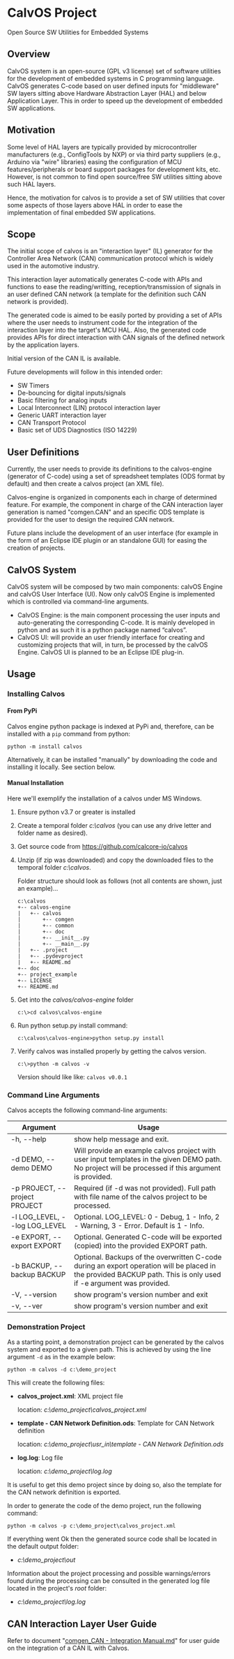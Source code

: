 # CalvOS Project

Open Source SW Utilities for Embedded Systems

## Overview
CalvOS system is an open-source (GPL v3 license) set of software utilities for the development of embedded systems in C programming language. CalvOS generates C-code based on user defined inputs for "middleware" SW layers sitting above Hardware Abstraction Layer (HAL) and below Application Layer. This in order to speed up the development of embedded SW applications.

## Motivation

Some level of HAL layers are typically provided by microcontroller manufacturers (e.g., ConfigTools by NXP) or via third party suppliers (e.g., Arduino via "wire" libraries) easing the configuration of MCU features/peripherals or board support packages for development kits, etc. However, is not common to find open source/free SW utilities sitting above such HAL layers.

Hence, the motivation for calvos is to provide a set of SW utilities that cover some aspects of those layers above HAL in order to ease the implementation of final embedded SW applications.

## Scope

The initial scope of calvos is an "interaction layer" (IL) generator for the Controller Area Network (CAN) communication protocol which is widely used in the automotive industry.

This interaction layer automatically generates C-code with APIs and functions to ease the reading/writting, reception/transmission of signals in an user defined CAN network (a template for the definition such CAN network is provided).

The generated code is aimed to be easily ported by providing a set of APIs where the user needs to instrument code for the integration of the interaction layer into the target's MCU HAL. Also, the generated code provides APIs for direct interaction with CAN signals of the defined network by the application layers.

Initial version of the CAN IL is available. 

Future developments will follow in this intended order:

- SW Timers
- De-bouncing for digital inputs/signals
- Basic filtering for analog inputs
- Local Interconnect (LIN) protocol interaction layer
- Generic UART interaction layer
- CAN Transport Protocol
- Basic set of UDS Diagnostics (ISO 14229)

## User Definitions

Currently, the user needs to provide its definitions to the calvos-engine (generator of C-code) using a set of spreadsheet templates (ODS format by default) and then create a calvos project (an XML file).

Calvos-engine is organized in components each in charge of determined feature. For example, the component in charge of the CAN interaction layer generation is named "comgen.CAN" and an specific ODS template is provided for the user to design the required CAN network.

Future plans include the development of an user interface (for example in the form of an Eclipse IDE plugin or an standalone GUI) for easing the creation of projects. 

## CalvOS System

CalvOS system will be composed by two main components: calvOS Engine and calvOS User Interface (UI). Now only calvOS Engine is implemented which is controlled via command-line arguments.

 - CalvOS Engine: is the main component processing the user inputs and auto-generating the corresponding C-code. It is mainly developed in python and as such it is a python package named “calvos”.
 - CalvOS UI: will provide an user friendly interface for creating and customizing projects that will, in turn, be processed by the calvOS Engine. CalvOS UI is planned to be an Eclipse IDE plug-in. 

## Usage

### Installing Calvos

#### From PyPi

Calvos engine python package is indexed at PyPi and, therefore, can be installed with a `pip` command from python:

`python -m install calvos`

Alternatively, it can be installed "manually" by downloading the code and installing it locally. See section below.

#### Manual Installation

Here we'll exemplify the installation of a calvos under MS Windows.

1. Ensure python v3.7 or greater is installed

2. Create a temporal folder *c:\calvos* (you can use any drive letter and folder name as desired).

3. Get source code from https://github.com/calcore-io/calvos

4. Unzip (if zip was downloaded) and copy the downloaded files to the temporal folder *c:\calvos*.

   Folder structure should look as follows (not all contents are shown, just an example)...

   ```
   c:\calvos
   +-- calvos-engine
   |   +-- calvos
   |       +-- comgen
   |       +-- common
   |       +-- doc
   |       +-- __init__.py
   |       +-- __main__.py
   |   +-- .project
   |   +-- .pydevproject
   |   +-- README.md
   +-- doc
   +-- project_example
   +-- LICENSE
   +-- README.md
   ```

5. Get into the *calvos/calvos-engine* folder

   `c:\>cd calvos\calvos-engine`

6. Run python setup.py install command:

   `c:\calvos\calvos-engine>python setup.py install`

7. Verify calvos was installed properly by getting the calvos version.

   `c:\>python -m calvos -v`

   Version should like like: `calvos v0.0.1`

### Command Line Arguments

Calvos accepts the following command-line arguments:

| Argument                      | Usage                                                        |
| ----------------------------- | ------------------------------------------------------------ |
| -h, --help                    | show help message and exit.                                  |
| -d DEMO, --demo DEMO          | Will provide an example calvos project with user input templates in the given DEMO path. No project will be processed if this argument is provided. |
| -p PROJECT, --project PROJECT | Required (if -d was not provided). Full path with file name of the calvos project to be processed. |
| -l LOG_LEVEL, --log LOG_LEVEL | Optional. LOG_LEVEL: 0 - Debug, 1 - Info, 2 - Warning, 3 - Error. Default is 1 - Info. |
| -e EXPORT, --export EXPORT    | Optional. Generated C-code will be exported (copied) into the provided EXPORT path. |
| -b BACKUP, --backup BACKUP    | Optional. Backups of the overwritten C-code during an export operation will be placed in the provided BACKUP path. This is only used if -e argument was provided. |
| -V, --version                 | show program's version number and exit                       |
| -v, --ver                     | show program's version number and exit                       |

### Demonstration Project

As a starting point, a demonstration project can be generated by the calvos system and exported to a given path. This is achieved by using the line argument `-d` as in the example below:

`python -m calvos -d c:\demo_project`

This will create the following files:

- **calvos_project.xml**: XML project file

  location: *c:\demo_project\calvos_project.xml*

- **template - CAN Network Definition.ods**: Template for CAN Network definition

  location: *c:\demo_project\usr_in\template - CAN Network Definition.ods*

- **log.log**: Log file

  location: *c:\demo_project\log.log*

It is useful to get this demo project since by doing so, also the template for the CAN network definition is exported.

In order to generate the code of the demo project, run the following command:

`python -m calvos -p c:\demo_project\calvos_project.xml`

If everything went Ok then the generated source code shall be located in the default output folder:

- *c:\demo_project\out*

Information about the project processing and possible warnings/errors found during the processing can be consulted in the generated log file located in the project's *root* folder:

- *c:\demo_project\log.log*

## CAN Interaction Layer User Guide

Refer to document "[comgen_CAN - Integration Manual.md](https://github.com/calcore-io/calvos/blob/main/calvos-engine/calvos/comgen/doc/comgen_CAN%20-%20Integration%20Manual.md)" for user guide on the integration of a CAN IL with Calvos.

